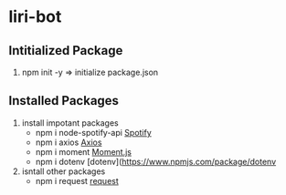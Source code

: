 # liri-bot

## Intitialized Package 
1. npm init -y      => initialize package.json

## Installed Packages     
1. install impotant packages 
    * npm i node-spotify-api  [Spotify](https://www.npmjs.com/package/node-spotify-api)
    * npm i axios             [Axios](https://www.npmjs.com/package/axios)
    * npm i moment            [Moment.js](https://www.npmjs.com/package/moment)
    * npm i dotenv            [dotenv](https://www.npmjs.com/package/dotenv
2. isntall other packages 
    * npm i request           [request](https://www.npmjs.com/package/request)

